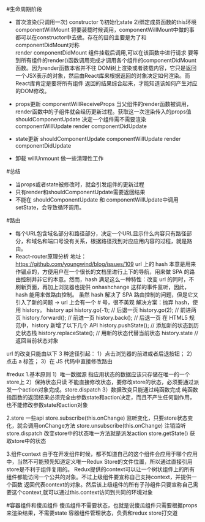 #生命周期阶段
- 首次渲染(只调用一次)
constructor   1)初始化state  2)绑定成员函数的this环境
componentWillMount  将要装载时候调用，componentWillMount中做的事都可以在constructor中去做。存在的目的主要是为了和                           componentDidMount对称                         
render
componentDidMount  组件挂载后调用,可以在该函数中进行请求
要等到所有组件的render()函数调用完成才调用各个组件的componentDidMount函数。因为render函数本省并不往
DOM树上渲染或者装载内容，它只是返回一个JSX表示的对象，然后由React库来根据返回的对象决定如何渲染。而React库肯定是要将所有组件
返回的结果综合起来，才能知道该如何产生对应的DOM修改。

- props更新
componentWillReceiveProps 当父组件的render函数被调用，render函数中的子组件就会经历更新过程。获取这一次渲染传入的props值
shouldComponentUpdate  决定一个组件需不需要渲染
componentWillUpdate
render
componentDidUpdate

- state更新
shouldComponentUpdate
componentWillUpdate
render
componentDidUpdate

- 卸载
willUnmount  做一些清理性工作

#总结
- 当props或者state被修改时，就会引发组件的更新过程
- 只有render和shouldComponentUpdate需要返回结果
- 不能在 shouldComponentUpdate 和 componentWillUpdate中调用 setState，会导致循环调用。



#路由
- 每个URL包含域名部分和路径部分，决定一个URL显示什么内容只有路径部分，和域名和端口号没有关系，根据路径找到对应应用内容的过程，就是路由。
- React-router原理分析
地址：https://github.com/youngwind/blog/issues/109
url 上的 hash 本意是用来作锚点的，方便用户在一个很长的文档里进行上下的导航，用来做 SPA 的路由控制并非它的本意。然而，hash 满足这么一种特性：改变 url 的同时，不刷新页面，再加上浏览器也提供 onhashchange 这样的事件监听，因此，hash 能用来做路由控制。
虽然 hash 解决了 SPA 路由控制的问题，但是它又引入了新的问题 → url 上会有一个 # 号，很不美观
解决方案：抛弃 hash，使用 history。
history api
history.go(-1);       // 后退一页
history.go(2);        // 前进两页
history.forward();     // 前进一页
history.back();      // 后退一页
在 HTML5 规范中，history 新增了以下几个 API
history.pushState();         // 添加新的状态到历史状态栈
history.replaceState();     // 用新的状态代替当前状态
history.state             // 返回当前状态对象

url 的改变只能由以下 3 种途径引起：
1）点击浏览器的前进或者后退按钮；
2）点击 a 标签；
3）在 JS 代码中直接修改路由

#redux
1.基本原则
1）唯一数据源
  指应用状态的数据应该只存储在唯一的一个store上
2）保持状态只读
  不能直接修改状态，要修改store的状态，必须要通过派发一个action对象完成。store.dispatch
3）数据改变只能通过纯函数完成
  纯函数指函数的返回结果必须完全由参数state和action决定，而且不产生任何副作用，也不能修改参数state和action对象

2.store 一些api
store.subscribe(this.onChange) 监听变化，只要store状态变化，就会调用onChange方法
store.unsubscribe(this.onChange) 注销监听
store.dispatch 改变store中的状态唯一方法就是派发action
store.getState()  获取store中的状态

3.组件context
由于在开发组件时候，都不知道自己的这个组件会应用于哪个应用中，当然不可能预先知道定义唯一Redux Store的文件位置，所以通过直接引用store是不利于组件复用的。
Redux提供的context可以让一个树状组件上的所有组件都能访问一个公共的对象。不过上级组件要宣称自己支持context，并提供一个函数
返回代表context的对象。然后该上级组件的所有子孙组件只要宣称自己需要这个context,就可以通过this.context访问到共同的环境对象


#容器组件和傻瓜组件
傻瓜组件不需要状态，也就是说傻瓜组件只需要根据props来渲染结果，不需要state
容器组件管理状态，负责和redux store打交道





